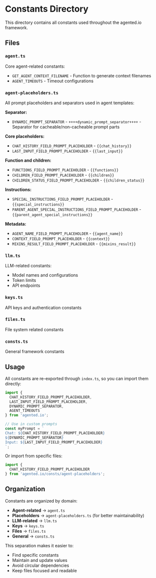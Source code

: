 # Constants Directory

This directory contains all constants used throughout the agented.io framework.

## Files

### `agent.ts`
Core agent-related constants:
- `GET_AGENT_CONTEXT_FILENAME` - Function to generate context filenames
- `AGENT_TIMEOUTS` - Timeout configurations

### `agent-placeholders.ts`
All prompt placeholders and separators used in agent templates:

**Separator:**
- `DYNAMIC_PROMPT_SEPARATOR` - `++++dynamic_prompt_separator++++` - Separator for cacheable/non-cacheable prompt parts

**Core placeholders:**
- `CHAT_HISTORY_FIELD_PROMPT_PLACEHOLDER` - `{{chat_history}}`
- `LAST_INPUT_FIELD_PROMPT_PLACEHOLDER` - `{{last_input}}`

**Function and children:**
- `FUNCTIONS_FIELD_PROMPT_PLACEHOLDER` - `{{functions}}`
- `CHILDREN_FIELD_PROMPT_PLACEHOLDER` - `{{children}}`
- `CHILDREN_STATUS_FIELD_PROMPT_PLACEHOLDER` - `{{children_status}}`

**Instructions:**
- `SPECIAL_INSTRUCTIONS_FIELD_PROMPT_PLACEHOLDER` - `{{special_instructions}}`
- `PARENT_AGENT_SPECIAL_INSTRUCTIONS_FIELD_PROMPT_PLACEHOLDER` - `{{parent_agent_special_instructions}}`

**Metadata:**
- `AGENT_NAME_FIELD_PROMPT_PLACEHOLDER` - `{{agent_name}}`
- `CONTEXT_FIELD_PROMPT_PLACEHOLDER` - `{{context}}`
- `MIXINS_RESULT_FIELD_PROMPT_PLACEHOLDER` - `{{mixins_result}}`

### `llm.ts`
LLM-related constants:
- Model names and configurations
- Token limits
- API endpoints

### `keys.ts`
API keys and authentication constants

### `files.ts`
File system related constants

### `consts.ts`
General framework constants

## Usage

All constants are re-exported through `index.ts`, so you can import them directly:

```typescript
import { 
  CHAT_HISTORY_FIELD_PROMPT_PLACEHOLDER,
  LAST_INPUT_FIELD_PROMPT_PLACEHOLDER,
  DYNAMIC_PROMPT_SEPARATOR,
  AGENT_TIMEOUTS 
} from 'agented.io';

// Use in custom prompts
const myPrompt = `
Chat: ${CHAT_HISTORY_FIELD_PROMPT_PLACEHOLDER}
${DYNAMIC_PROMPT_SEPARATOR}
Input: ${LAST_INPUT_FIELD_PROMPT_PLACEHOLDER}
`;
```

Or import from specific files:

```typescript
import { 
  CHAT_HISTORY_FIELD_PROMPT_PLACEHOLDER 
} from 'agented.io/consts/agent-placeholders';
```

## Organization

Constants are organized by domain:
- **Agent-related** → `agent.ts`
- **Placeholders** → `agent-placeholders.ts` (for better maintainability)
- **LLM-related** → `llm.ts`
- **Keys** → `keys.ts`
- **Files** → `files.ts`
- **General** → `consts.ts`

This separation makes it easier to:
- Find specific constants
- Maintain and update values
- Avoid circular dependencies
- Keep files focused and readable
